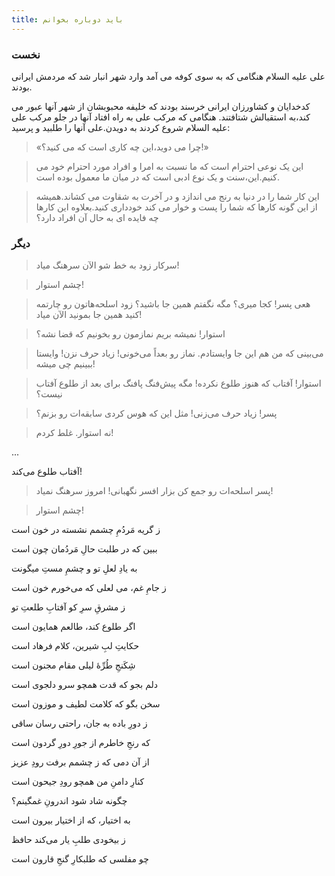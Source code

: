 ```yaml
---
title: باید دوباره بخوانم
---
```

### نخست

علی علیه السلام هنگامی که به سوی کوفه می آمد وارد شهر انبار شد که مردمش ایرانی بودند.

کدخدایان و کشاورزان ایرانی خرسند بودند که خلیفه محبوبشان از شهر آنها عبور می کند،به استقبالش شتافتند. هنگامی که مرکب علی به راه افتاد آنها در جلو مرکب علی علیه السلام شروع کردند به دویدن.علی آنها را طلبید و پرسید: 

> «چرا می دوید،این چه کاری است که می کنید؟!»

<!-- -->
> این یک نوعی احترام است که ما نسبت به امرا و افراد مورد احترام خود می کنیم.این،سنت و یک نوع ادبی است که در میان ما معمول بوده است.

<!-- -->
> این کار شما را در دنیا به رنج می اندازد و در آخرت به شقاوت می کشاند.همیشه از این گونه کارها که شما را پست و خوار می کند خودداری کنید.بعلاوه این کارها چه فایده ای به حال آن افراد دارد؟

### دیگر

> سرکار زود به خط شو الآن سرهنگ میاد!

<!-- -->
> چشم استوار!

<!-- -->
> هعی پسر! کجا میری؟ مگه نگفتم همین جا باشید؟ زود اسلحه‌هاتون رو چارتمه کنید همین جا بمونید الآن میاد!

<!-- -->
> استوار! نمیشه بریم نمازمون رو بخونیم که قضا نشه؟

<!-- -->
> می‌بینی که من هم این جا وایستادم. نماز رو بعداً می‌خونی! زیاد حرف نزن! وایستا ببینیم چی میشه!

<!-- -->
> استوار! آفتاب که هنوز طلوع نکرده! مگه پیش‌فنگ پافنگ برای بعد از طلوع آفتاب نیست؟

<!-- -->
> پسر! زیاد  حرف می‌زنی! مثل این که هوس کردی سابقه‌‌ات رو بزنم؟

<!-- -->
> نه استوار. غلط کردم!

...

آفتاب طلوع می‌کند!

> پسر اسلحه‌ات رو جمع کن بزار افسر نگهبانی! امروز سرهنگ نمیاد!

<!-- -->
>  چشم استوار!


<div class="b" id="bn1"><div class="m1"><p>ز گریه مَردُمِ چشمم نشسته در خون است</p></div>
<div class="m2"><p>ببین که در طلبت حالِ مَردُمان چون است</p></div></div>
<div class="b" id="bn2"><div class="m1"><p>به یادِ لعلِ تو و چشمِ مستِ میگونت</p></div>
<div class="m2"><p>ز جامِ غم، می لعلی که می‌خورم خون است</p></div></div>
<div class="b" id="bn3"><div class="m1"><p>ز مشرقِ سرِ کو آفتابِ طلعتِ تو</p></div>
<div class="m2"><p>اگر طلوع کند، طالعم همایون است</p></div></div>
<div class="b" id="bn4"><div class="m1"><p>حکایتِ لبِ شیرین، کلام فرهاد است</p></div>
<div class="m2"><p>شِکَنجِ طُرِّهٔ لیلی مقام مجنون است</p></div></div>
<div class="b" id="bn5"><div class="m1"><p>دلم بجو که قدت همچو سرو دلجوی است</p></div>
<div class="m2"><p>سخن بگو که کلامت لطیف و موزون است</p></div></div>
<div class="b" id="bn6"><div class="m1"><p>ز دورِ باده به جان، راحتی رسان ساقی</p></div>
<div class="m2"><p>که رنجِ خاطرم از جورِ دورِ گردون است</p></div></div>
<div class="b" id="bn7"><div class="m1"><p>از آن دمی که ز چشمم برفت رودِ عزیز</p></div>
<div class="m2"><p>کنارِ دامنِ من همچو رودِ جیحون است</p></div></div>
<div class="b" id="bn8"><div class="m1"><p>چگونه شاد شود اندرونِ غمگینم؟</p></div>
<div class="m2"><p>به اختیار، که از اختیار بیرون است</p></div></div>
<div class="b" id="bn9"><div class="m1"><p>ز بیخودی طلبِ یار می‌کند حافظ</p></div>
<div class="m2"><p>چو مفلسی که طلبکارِ گنجِ قارون است</p></div></div>